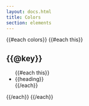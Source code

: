 ```yaml
---
layout: docs.html
title: Colors
section: elements
---
```

<div class="d-swatches">
  {{#each colors}}
    {{#each this}}
      <h2>{{@key}}</h2>
      <ul class="pe-list pe-list--inline">
        {{#each this}}
          <li class="d-swatch__container">
            <div class="d-swatch__swatch d-swatch__swatch--{{color}}"></div>
            <div class="pe-label pe-label--bold">{{heading}}</div>
          </li>
        {{/each}}
      </ul>
    {{/each}}
  {{/each}}
</div>
